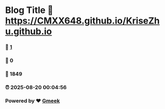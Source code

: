 # Blog Title :link: https://CMXX648.github.io/KriseZhu.github.io 
### :page_facing_up: [1](https://CMXX648.github.io/KriseZhu.github.io/tag.html) 
### :speech_balloon: 0 
### :hibiscus: 1849 
### :alarm_clock: 2025-08-20 00:04:56 
### Powered by :heart: [Gmeek](https://github.com/Meekdai/Gmeek)

